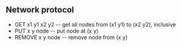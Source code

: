 ## Network protocol

* GET x1 y1 x2 y2 -- get all nodes from (x1 y1)
                     to (x2 y2), inclusive
* PUT x y node -- put node at (x y)
* REMOVE x y node -- remove node from (x y)